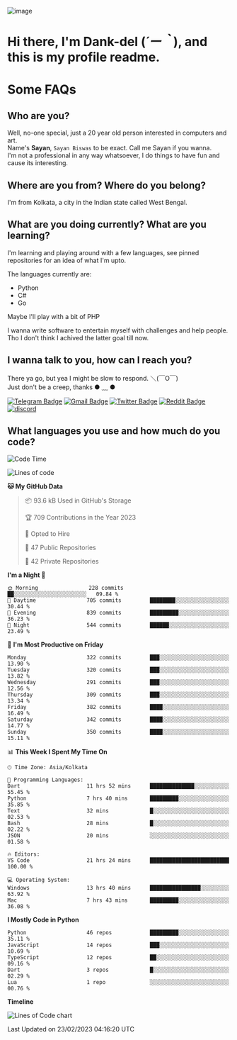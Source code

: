 ![image](https://user-images.githubusercontent.com/63096193/125182844-29f20800-e22f-11eb-8dc9-b0f2d29647bb.png)

# **Hi there, I'm Dank-del (*´ー｀*), and this is my profile readme.**
<!--  [![Profile views](https://gpvc.arturio.dev/dank-del)](https://github.com/dank-del) -->
# Some FAQs

## **Who are you?**

Well, no-one special, just a 20 year old person interested in computers and art. \
Name's **Sayan**, `Sayan Biswas` to be exact. Call me Sayan if you wanna. \
I'm not a professional in any way whatsoever, I do things to have fun and cause its interesting.

## **Where are you from? Where do you belong?**

I'm from Kolkata, a city in the Indian state called West Bengal.

## **What are you doing currently? What are you learning?**

I'm learning and playing around with a few languages, see pinned repositories for an idea of what I'm upto.

The languages currently are:

- Python
- C#
- Go

Maybe I'll play with a bit of PHP

I wanna write software to entertain myself with challenges and help people. \
Tho I don't think I achived the latter goal till now.

<!--## **Eww, I see a weeb profile.**

Can't help it, it's the best way to hide my face on this account
> Why do people hate weebs .-.

## **Cool, what more interests you?**

My interests are quite, weird. They're scattered all over the place. \
I've been fascinated by music and have studied it since the age of 6, I've performed on stage and on air but yeah now I've been away from that. I specialize in key instruments. \
Another thing that interests me is Media Production, aka, working with audio, video and broadcasting media.

> I just like art in general. also feeds the reason of me being obsessed with Japanese drawings (⋟ ﹏ ⋞)-->

## **I wanna talk to you, how can I reach you?**

There ya go, but yea I might be slow to respond. ＼(￣O￣) \
Just don't be a creep, thanks ● ﹏ ●

[![Telegram Badge](https://img.shields.io/badge/-dank_as_fuck-1ca0f1?style=flat-square&logo=telegram&logoColor=white&link=https://t.me/dank_as_fuck)](https://t.me/dank_as_fuck)
[![Gmail Badge](https://img.shields.io/badge/-sayan@asia.com-c14438?style=flat-square&logo=Gmail&logoColor=white&link=mailto:sayan@asia.com)](mailto:sayan@asia.com)
[![Twitter Badge](https://img.shields.io/twitter/follow/TheDankDel?style=social)](https://twitter.com/TheDankDel)
[![Reddit Badge](https://img.shields.io/reddit/user-karma/combined/dank_as_fuck_?style=social)](https://www.reddit.com/user/dank_as_fuck_/)
[![discord](https://discord-md-badge.vercel.app/api/shield/506536929152466945?style=social)](https://discordapp.com/users/506536929152466945)

## **What languages you use and how much do you code?**

<!--START_SECTION:waka-->
![Code Time](http://img.shields.io/badge/Code%20Time-1%2C064%20hrs%2031%20mins-blue)

![Lines of code](https://img.shields.io/badge/From%20Hello%20World%20I%27ve%20Written-2.4%20million%20lines%20of%20code-blue)

**🐱 My GitHub Data** 

> 📦 93.6 kB Used in GitHub's Storage 
 > 
> 🏆 709 Contributions in the Year 2023
 > 
> 💼 Opted to Hire
 > 
> 📜 47 Public Repositories 
 > 
> 🔑 42 Private Repositories 
 > 
**I'm a Night 🦉** 

```text
🌞 Morning                228 commits         ██░░░░░░░░░░░░░░░░░░░░░░░   09.84 % 
🌆 Daytime                705 commits         ████████░░░░░░░░░░░░░░░░░   30.44 % 
🌃 Evening                839 commits         █████████░░░░░░░░░░░░░░░░   36.23 % 
🌙 Night                  544 commits         ██████░░░░░░░░░░░░░░░░░░░   23.49 % 
```
📅 **I'm Most Productive on Friday** 

```text
Monday                   322 commits         ███░░░░░░░░░░░░░░░░░░░░░░   13.90 % 
Tuesday                  320 commits         ███░░░░░░░░░░░░░░░░░░░░░░   13.82 % 
Wednesday                291 commits         ███░░░░░░░░░░░░░░░░░░░░░░   12.56 % 
Thursday                 309 commits         ███░░░░░░░░░░░░░░░░░░░░░░   13.34 % 
Friday                   382 commits         ████░░░░░░░░░░░░░░░░░░░░░   16.49 % 
Saturday                 342 commits         ████░░░░░░░░░░░░░░░░░░░░░   14.77 % 
Sunday                   350 commits         ████░░░░░░░░░░░░░░░░░░░░░   15.11 % 
```


📊 **This Week I Spent My Time On** 

```text
🕑︎ Time Zone: Asia/Kolkata

💬 Programming Languages: 
Dart                     11 hrs 52 mins      ██████████████░░░░░░░░░░░   55.45 % 
Python                   7 hrs 40 mins       █████████░░░░░░░░░░░░░░░░   35.85 % 
Text                     32 mins             █░░░░░░░░░░░░░░░░░░░░░░░░   02.53 % 
Bash                     28 mins             █░░░░░░░░░░░░░░░░░░░░░░░░   02.22 % 
JSON                     20 mins             ░░░░░░░░░░░░░░░░░░░░░░░░░   01.58 % 

🔥 Editors: 
VS Code                  21 hrs 24 mins      █████████████████████████   100.00 % 

💻 Operating System: 
Windows                  13 hrs 40 mins      ████████████████░░░░░░░░░   63.92 % 
Mac                      7 hrs 43 mins       █████████░░░░░░░░░░░░░░░░   36.08 % 
```

**I Mostly Code in Python** 

```text
Python                   46 repos            █████████░░░░░░░░░░░░░░░░   35.11 % 
JavaScript               14 repos            ███░░░░░░░░░░░░░░░░░░░░░░   10.69 % 
TypeScript               12 repos            ██░░░░░░░░░░░░░░░░░░░░░░░   09.16 % 
Dart                     3 repos             █░░░░░░░░░░░░░░░░░░░░░░░░   02.29 % 
Lua                      1 repo              ░░░░░░░░░░░░░░░░░░░░░░░░░   00.76 % 
```



**Timeline**

![Lines of Code chart](https://raw.githubusercontent.com/Dank-del/Dank-del/main/assets/bar_graph.png)


 Last Updated on 23/02/2023 04:16:20 UTC
<!--END_SECTION:waka-->

<!--## **Can I stalk your spotify?**

Um sure.

![OwO Spotify](https://spotify-recently-played-readme.vercel.app/api?user=31fdrsslnr7nvq4ytqwtw7c4rxfm&count=5)-->
